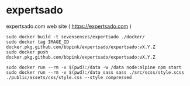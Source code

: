 # expertsado
  expertsado.com web site ( https://expertsado.com )

```
sudo docker build -t sevensenses/expertsado ./docker/
sudo docker tag IMAGE_ID docker.pkg.github.com/bbpink/expertsado/expertsado:vX.Y.Z
sudo docker push docker.pkg.github.com/bbpink/expertsado/expertsado:vX.Y.Z

sudo docker run --rm -v $(pwd):/data -w /data node:alpine npm start
sudo docker run --rm -v $(pwd):/data sass sass ./src/scss/style.scss ./public/assets/css/style.css --style compressed
```
